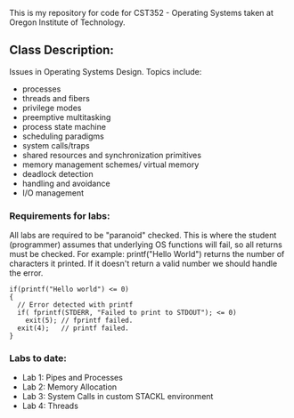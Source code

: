 This is my repository for code for CST352 - Operating Systems taken at Oregon Institute of Technology.

## Class Description:
Issues in Operating Systems Design. Topics include: 
- processes
- threads and fibers
- privilege modes
- preemptive multitasking
- process state machine
- scheduling paradigms
- system calls/traps
- shared resources and synchronization primitives
- memory management schemes/ virtual memory
- deadlock detection
- handling and avoidance
- I/O management

### Requirements for labs:
All labs are required to be "paranoid" checked. This is where the student (programmer) assumes that underlying OS functions
will fail, so all returns must be checked. 
For example: printf("Hello World") returns the number of characters it printed. If it doesn't return a valid number we should handle the error.
```
if(printf("Hello world") <= 0)
{
  // Error detected with printf
  if( fprintf(STDERR, "Failed to print to STDOUT"); <= 0)
    exit(5); // fprintf failed. 
  exit(4);   // printf failed.
}
```

### Labs to date:
- Lab 1: Pipes and Processes
- Lab 2: Memory Allocation
- Lab 3: System Calls in custom STACKL environment
- Lab 4: Threads
